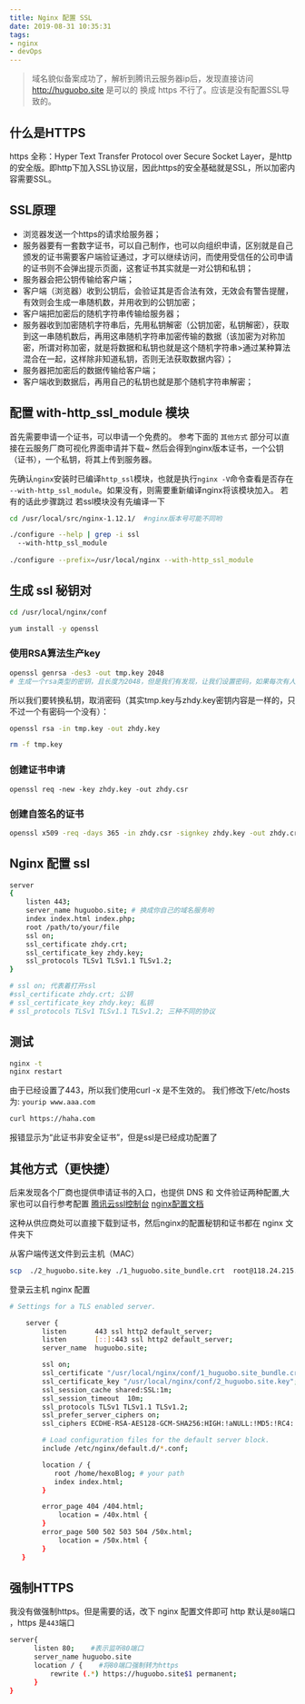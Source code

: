 ```yaml
---
title: Nginx 配置 SSL
date: 2019-08-31 10:35:31
tags:
- nginx
- devOps
---
```


> 域名貌似备案成功了，解析到腾讯云服务器ip后，发现直接访问 http://huguobo.site 是可以的 换成 https 不行了。应该是没有配置SSL导致的。

## 什么是HTTPS
https 全称：Hyper Text Transfer Protocol over Secure Socket Layer，是http的安全版。即http下加入SSL协议层，因此https的安全基础就是SSL，所以加密内容需要SSL。

## SSL原理
- 浏览器发送一个https的请求给服务器；
- 服务器要有一套数字证书，可以自己制作，也可以向组织申请，区别就是自己颁发的证书需要客户端验证通过，才可以继续访问，而使用受信任的公司申请的证书则不会弹出提示页面，这套证书其实就是一对公钥和私钥；
- 服务器会把公钥传输给客户端；
- 客户端（浏览器）收到公钥后，会验证其是否合法有效，无效会有警告提醒，有效则会生成一串随机数，并用收到的公钥加密；
- 客户端把加密后的随机字符串传输给服务器；
- 服务器收到加密随机字符串后，先用私钥解密（公钥加密，私钥解密），获取到这一串随机数后，再用这串随机字符串加密传输的数据（该加密为对称加密，所谓对称加密，就是将数据和私钥也就是这个随机字符串>通过某种算法混合在一起，这样除非知道私钥，否则无法获取数据内容）；
- 服务器把加密后的数据传输给客户端；
- 客户端收到数据后，再用自己的私钥也就是那个随机字符串解密；

## 配置 with-http_ssl_module 模块
首先需要申请一个证书，可以申请一个免费的。
参考下面的 `其他方式` 部分可以直接在云服务厂商可视化界面申请并下载~
然后会得到nginx版本证书，一个公钥（证书），一个私钥，将其上传到服务器。

先确认`nginx`安装时已编译`http_ssl`模块，也就是执行`nginx -V`命令查看是否存在 `--with-http_ssl_module`。如果没有，则需要重新编译nginx将该模块加入。
若有的话此步骤跳过
若ssl模块没有先编译一下

```bash
cd /usr/local/src/nginx-1.12.1/  #nginx版本号可能不同哟

./configure --help | grep -i ssl
  --with-http_ssl_module 
  
./configure --prefix=/usr/local/nginx --with-http_ssl_module

```

## 生成 ssl 秘钥对
```bash
cd /usr/local/nginx/conf

yum install -y openssl
```

### 使用RSA算法生产key
```bash
openssl genrsa -des3 -out tmp.key 2048
# 生成一个rsa类型的密钥，且长度为2048，但是我们有发现，让我们设置密码，如果每次有人访问我们的站点，都需要输入密码，太麻烦了
```
所以我们要转换私钥，取消密码（其实tmp.key与zhdy.key密钥内容是一样的，只不过一个有密码一个没有）：
```bash
openssl rsa -in tmp.key -out zhdy.key 

rm -f tmp.key
```
### 创建证书申请
```
openssl req -new -key zhdy.key -out zhdy.csr
```

### 创建自签名的证书
```bash
openssl x509 -req -days 365 -in zhdy.csr -signkey zhdy.key -out zhdy.crt
```

## Nginx 配置 ssl
```bash
server
{
    listen 443;
    server_name huguobo.site; # 换成你自己的域名服务哟
    index index.html index.php;
    root /path/to/your/file 
    ssl on;
    ssl_certificate zhdy.crt;
    ssl_certificate_key zhdy.key;
    ssl_protocols TLSv1 TLSv1.1 TLSv1.2;
}

# ssl on; 代表着打开ssl
#ssl_certificate zhdy.crt; 公钥
# ssl_certificate_key zhdy.key; 私钥
# ssl_protocols TLSv1 TLSv1.1 TLSv1.2; 三种不同的协议
```

## 测试
```bash
nginx -t
nginx restart
```

由于已经设置了443，所以我们使用curl -x 是不生效的。
我们修改下/etc/hosts为: `yourip www.aaa.com`

```bash
curl https://haha.com
```
报错显示为“此证书非安全证书”，但是ssl是已经成功配置了

## 其他方式（更快捷）
后来发现各个厂商也提供申请证书的入口，也提供 DNS 和 文件验证两种配置,大家也可以自行参考配置
[腾讯云ssl控制台](https://console.cloud.tencent.com/ssl)
[nginx配置文档](https://cloud.tencent.com/document/product/400/35244)

这种从供应商处可以直接下载到证书，然后nginx的配置秘钥和证书都在 nginx 文件夹下

从客户端传送文件到云主机（MAC）
```bash
scp  ./2_huguobo.site.key ./1_huguobo.site_bundle.crt  root@118.24.215.220:/usr/local/nginx/conf
```
登录云主机 nginx 配置
```bash
# Settings for a TLS enabled server.

    server {
        listen       443 ssl http2 default_server;
        listen       [::]:443 ssl http2 default_server;
        server_name  huguobo.site;

        ssl on;
        ssl_certificate "/usr/local/nginx/conf/1_huguobo.site_bundle.crt";
        ssl_certificate_key "/usr/local/nginx/conf/2_huguobo.site.key";
        ssl_session_cache shared:SSL:1m;
        ssl_session_timeout  10m;
        ssl_protocols TLSv1 TLSv1.1 TLSv1.2;
        ssl_prefer_server_ciphers on;
        ssl_ciphers ECDHE-RSA-AES128-GCM-SHA256:HIGH:!aNULL:!MD5:!RC4:!DHE; #请按照这个套件配置，配置加密套件，写法遵循 openssl 标准。

        # Load configuration files for the default server block.
        include /etc/nginx/default.d/*.conf;

        location / {
           root /home/hexoBlog; # your path
           index index.html;
        }

        error_page 404 /404.html;
            location = /40x.html {
        }
        error_page 500 502 503 504 /50x.html;
            location = /50x.html {
        }
   }

```
## 强制HTTPS
我没有做强制https。但是需要的话，改下 nginx 配置文件即可
http 默认是`80`端口 ，https 是`443`端口
```bash
server{
      listen 80;    #表示监听80端口
      server_name huguobo.site
      location / {    #将80端口强制转为https
          rewrite (.*) https://huguobo.site$1 permanent;
      }
}
```
